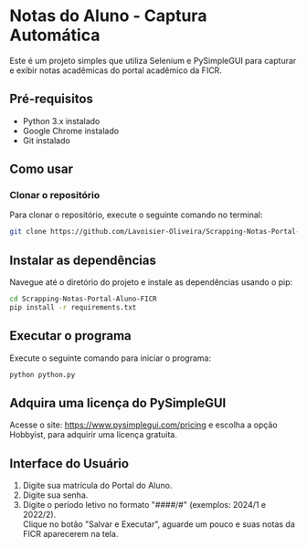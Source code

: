 # Notas do Aluno - Captura Automática

Este é um projeto simples que utiliza Selenium e PySimpleGUI para capturar e exibir notas acadêmicas do portal acadêmico da FICR.

## Pré-requisitos

- Python 3.x instalado
- Google Chrome instalado
- Git instalado

## Como usar

### Clonar o repositório

Para clonar o repositório, execute o seguinte comando no terminal:

```bash
git clone https://github.com/Lavoisier-Oliveira/Scrapping-Notas-Portal-Aluno-FICR.git
```

## Instalar as dependências
Navegue até o diretório do projeto e instale as dependências usando o pip:

```bash
cd Scrapping-Notas-Portal-Aluno-FICR
pip install -r requirements.txt
```

## Executar o programa
Execute o seguinte comando para iniciar o programa:
```bash
python python.py
```

## Adquira uma licença do PySimpleGUI
Acesse o site: https://www.pysimplegui.com/pricing e escolha a opção Hobbyist, para adquirir uma licença gratuita.  

## Interface do Usuário

1. Digite sua matrícula do Portal do Aluno.
2. Digite sua senha.
3. Digite o período letivo no formato "####/#" (exemplos: 2024/1 e 2022/2).<br>
Clique no botão "Salvar e Executar", aguarde um pouco e suas notas da FICR aparecerem na tela.
